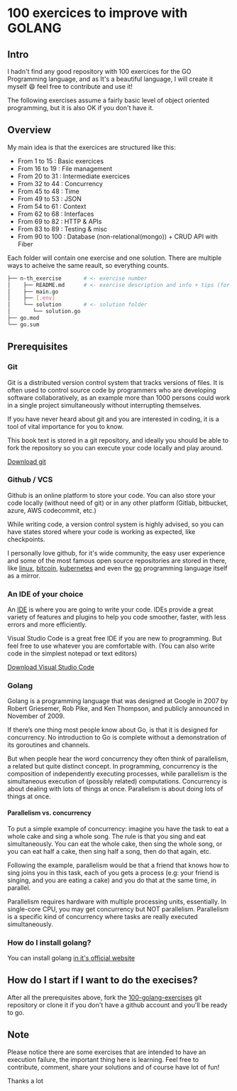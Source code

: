 # 100 exercices to improve with GOLANG

## Intro

I hadn't find any good repository with 100 exercices for the GO Programming language, and as It's a beautiful language, I will create it myself :smile: feel free to contribute and use it!

The following exercises assume a fairly basic level of object oriented programming, but it is also OK if you don't have it.

## Overview

My main idea is that the exercices are structured like this:

- From 1 to 15   : Basic exercices
- From 16 to 19  : File management
- From 20 to 31  : Intermediate exercices
- From 32 to 44  : Concurrency
- From 45 to 48  : Time
- From 49 to 53  : JSON
- From 54 to 61  : Context
- From 62 to 68  : Interfaces
- From 69 to 82  : HTTP & APIs
- From 83 to 89  : Testing & misc
- From 90 to 100 : Database (non-relational(mongo)) + CRUD API with Fiber

Each folder will contain one exercise and one solution. There are multiple ways to acheive the same reault, so everything counts.

```bash
├── n-th_exercise       # <- exercise number
│    ├── README.md      # <- exercise description and info + tips (for the book!)
│    ├── main.go
│    ├── [.env]
│    └── solution       # <- solution folder
│       └── solution.go      
├── go.mod
└── go.sum
```

## Prerequisites

### Git

Git is a distributed version control system that tracks versions of files.
It is often used to control source code by programmers who are developing software collaboratively, as an example more than 1000 persons could work in a single project simultaneously without interrupting themselves.

If you have never heard about git and you are interested in coding, it is a tool of vital importance for you to know.

This book text is stored in a git repository, and ideally you should be able to fork the repository so you can execute your code locally and play around.

[Download git](https://git-scm.com/downloads)

### Github / VCS

Github is an online platform to store your code. You can also store your code locally (without need of git) or in any other platform (Gitlab, bitbucket, azure, AWS codecommit, etc.)

While writing code, a version control system is highly advised, so you can have states stored where your code is working as expected, like checkpoints.

I personally love github, for it's wide community, the easy user experience and some of the most famous open source repositories are stored in there, like [linux](https://github.com/torvalds/linux), [bitcoin](https://github.com/bitcoin/bitcoin), [kubernetes](https://github.com/kubernetes/kubernetes) and even the [go](https://github.com/golang/go) programming language itself as a mirror.

### An IDE of your choice

An [IDE](https://en.wikipedia.org/wiki/Integrated_development_environment) is where you are going to write your code.
IDEs provide a great variety of features and plugins to help you code smoother, faster, with less errors and more efficiently.

Visual Studio Code is a great free IDE if you are new to programming. But feel free to use whatever you are comfortable with. (You can also write code in the simplest notepad or text editors)

[Download Visual Studio Code](https://code.visualstudio.com/)

### Golang

Golang is a programming language that was designed at Google in 2007 by Robert Griesemer, Rob Pike, and Ken Thompson, and publicly announced in November of 2009.

If there’s one thing most people know about Go, is that it is designed for concurrency. No introduction to Go is complete without a demonstration of its goroutines and channels.

But when people hear the word concurrency they often think of parallelism, a related but quite distinct concept. In programming, concurrency is the composition of independently executing processes, while parallelism is the simultaneous execution of (possibly related) computations. Concurrency is about dealing with lots of things at once. Parallelism is about doing lots of things at once.

#### Parallelism vs. concurrency

To put a simple example of concurrency: imagine you have the task to eat a whole cake and sing a whole song.
The rule is that you sing and eat simultaneously. You can eat the whole cake, then sing the whole song, or you can eat half a cake, then sing half a song, then do that again, etc.

Following the example, parallelism would be that a friend that knows how to sing joins you in this task, each of you gets a process (e.g: your friend is singing, and you are eating a cake) and you do that at the same time, in parallel.

Parallelism requires hardware with multiple processing units, essentially. In single-core CPU, you may get concurrency but NOT parallelism. Parallelism is a specific kind of concurrency where tasks are really executed simultaneously.

### How do I install golang?

You can install golang [in it's official website](https://go.dev/doc/install)

## How do I start if I want to do the execises?

After all the prerequisites above, fork the [100-golang-exercises](https://github.com/blueprismo/100-golang-exercices/fork) git repository or clone it if you don't have a github account and you'll be ready to go.

## Note

Please notice there are some exercises that are intended to have an execution failure, the important thing here is learning.
Feel free to contribute, comment, share your solutions and of course have lot of fun!

Thanks a lot

